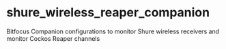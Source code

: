 # shure_wireless_reaper_companion
Bitfocus Companion configurations to monitor Shure wireless receivers and monitor Cockos Reaper channels
